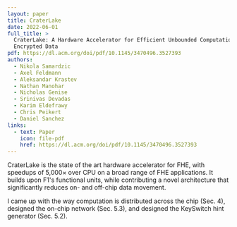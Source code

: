 ```yaml
---
layout: paper
title: CraterLake
date: 2022-06-01
full_title: >
  CraterLake: A Hardware Accelerator for Efficient Unbounded Computation on
  Encrypted Data
pdf: https://dl.acm.org/doi/pdf/10.1145/3470496.3527393
authors:
  - Nikola Samardzic
  - Axel Feldmann
  - Aleksandar Krastev
  - Nathan Manohar
  - Nicholas Genise
  - Srinivas Devadas
  - Karim Eldefrawy
  - Chris Peikert
  - Daniel Sanchez
links:
  - text: Paper
    icon: file-pdf
    href: https://dl.acm.org/doi/pdf/10.1145/3470496.3527393
---
```

CraterLake is the state of the art hardware accelerator for FHE,
with speedups of 5,000× over CPU on a broad range of FHE applications.
It builds upon F1's functional units, while contributing a novel architecture
that significantly reduces on- and off-chip data movement.

I came up with the way computation is distributed across the chip (Sec. 4),
designed the on-chip network (Sec. 5.3), and designed the KeySwitch hint
generator (Sec. 5.2).
